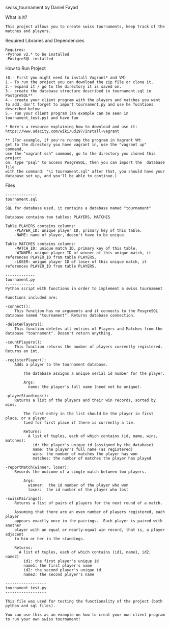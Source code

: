 swiss_tournament by Daniel Fayad

What is it?

    This project allows you to create swiss tournaments, keep track of the matches and players.

Required Libraries and Dependencies

    Requires: 
    -Python v2.* to be installed
    -PostgreSQL installed
    
How to Run Project
    
    (0.- First you might need to install Vagrant* and VM)
    1.- To run the project you can download the zip file or clone it.
    2.- expand it / go to the directory it is saved on.
    3.- create the database structure described in tournament.sql in PostgreSQL**
    4.- create your client program with the players and matches you want to add, don't forget to import tournament.py and use he fucntions described below
    5.- run your client program (an example can be seen in tournament_test.py) and have fun

    * Here's a resource explaining how to download and use it: https://www.udacity.com/wiki/ud197/install-vagrant
    
    ** (For example, if you're runnng the program in Vagrant VM:
    get to the directory you have vagrant in, use the "vagrant up" command,
    use the "vagrant ssh" command, go to the directory you cloned this project 
    on, type "psql" to access PosgreSQL, then you can import the  database file
    with the command: "\i tournament.sql" after that, you should have your 
    database set up, and you'll be able to continue.)


Files

    --------------
    tournament.sql
    --------------
    SQL for database used, it contains a database named "tournament"
    
    Database contains two tables: PLAYERS, MATCHES
    
    Table PLAYERS contains columns:
        -PLAYER_ID: unique player ID, primary key of this table.
        -NAME: name of player, doesn't have to be unique.
    
    Table MATCHES contains columns:
        -MATCH_ID: unique match ID, primary key of this table.
        -WINNER: unique player ID of winner of this unique match, it references PLAYER_ID from table PLAYERS.
        -LOSER: unique player ID of loser of this unique match, it references PLAYER_ID from table PLAYERS.

    -------------
    tournament.py
    -------------
    Python script with functions in order to implement a swiss tournament
    
    Functions included are:
    
    -connect(): 
        This function has no arguments and it connects to the PosgreSQL database named "tournament". Returns database connection.
    
    -deletePlayers(): 
        This function deletes all entries of Players and Matches from the database "tournament". Doesn't return anything.
    
    -countPlayers(): 
        This function returns the number of players currently registered. Returns an int.
    
    -registerPlayer():
        Adds a player to the tournament database.
    
            The database assigns a unique serial id number for the player.
    
            Args:
              name: the player's full name (need not be unique).
    
    -playerStandings():
        Returns a list of the players and their win records, sorted by wins.
    
            The first entry in the list should be the player in first place, or a player
            tied for first place if there is currently a tie.
    
            Returns:
              A list of tuples, each of which contains (id, name, wins, matches):
                id: the player's unique id (assigned by the database)
                name: the player's full name (as registered)
                wins: the number of matches the player has won
                matches: the number of matches the player has played
    
    -reportMatch(winner, loser):
        Records the outcome of a single match between two players.
    
            Args:
              winner:  the id number of the player who won
              loser:  the id number of the player who lost
    
    -swissPairings():
        Returns a list of pairs of players for the next round of a match.
    
        Assuming that there are an even number of players registered, each player
        appears exactly once in the pairings.  Each player is paired with another
        player with an equal or nearly-equal win record, that is, a player adjacent
        to him or her in the standings.
    
        Returns:
          A list of tuples, each of which contains (id1, name1, id2, name2)
            id1: the first player's unique id
            name1: the first player's name
            id2: the second player's unique id
            name2: the second player's name

    ------------------
    tournament_test.py
    ------------------

    This file was used for testing the functionality of the project (both python and sql files).

    You can use this as an example on how to creat your own client program to run your own swiss tournament!

